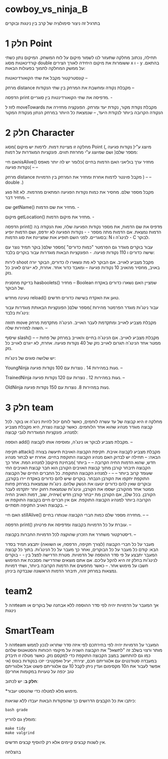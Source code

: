 # cowboy_vs_ninja_B

בתרגיל זה ניצור סימולציה של קרב בין נינגות ובוקרים

# חלק 1 Point

תחילה, נכתוב מחלקה שתעזור לנו לשמור מיקום על לוח המשחק. המיקום נתון כשתי קורדינאטות מסוג double ששומרות
את מיקום היחידה לאורך הצירים x ו - y בהתאם.
על ממשק המחלקה לתמוך בפעולות הבאות:

קונסטרקטור מקבל את שתי הקואורדינאטות –

מרחק distance
מקבלת נקודה ומחשבת את המרחק בין שתי הנקודות –

הדפסה print
מדפיסה את שתי הקואורדינטות בין סוגריים. -

לזוז ל moveTowards
מקבלת נקודת מקור, נקודת יעד ומרחק. הפונקציה מחזירה את הנקודה הקרובה ביותר לנקודת היעד, –
שנמצאת כל היותר במרחק הנתון מנקודת המקור

# חלק 2 Character

מחלקה זו מציינת דמות. לדמות יש מיקום )מסוג Point (, נקודות פגיעה )מיוצג ע"י מספר שלם( ושם שמיוצג ע"י מחרוזת
תווים.
פונקציות המוגדרות על דמות:

האם חייisAlive()
מחזיר ערך בוליאני האם הדמות בחיים )כלומר יש לה יותר מאפס נקודות פגיעה( – –

מרחק distance
מקבל פוינטר לדמות אחרת ומחזיר את המרחק בין הדמויות ) – – double .)

 פגע hit
מקבל מספר שלם. מחסיר את כמות נקודות הפגיעה המתאים מהדמות. לא מחזיר דבר. –

שם getName()
מחזיר את שם הדמות. -

מיקום getLocation()
מחזיר את מיקום הדמות. -

הדפסה print()
מדפיס את שם הדמות, את מספר נקודות הפגיעה שלה, ואת הנקודה בה הדמות נמצאת. אם הדמות מתה מספר - -
נקודות הפגיעה לא יודפס, ושם הדמות יופיע בסוגריים. לפני השם תופיע אות שמציינת את סוג הדמות: N לנינג'ה ו - C
לבוקר.

עבור בוקרים מוגדר גם הפרמטר "כמות כדורים" )מספר שלם( בוקר תמיד נוצר עם שישה כדורים ו 110 נקודות פגיעה. -
הפונקציות הבאות מוגדרות עבור בוקרים בלבד:

לירות shoot 
מקבל מצביע לאוייב. אם הבוקר לא מת ונשארו לו כדורים, הבוקר יורה באויב, מחסיר מהאויב 10 נקודות פגיעה –
ומאבד כדור אחד. אחרת, לא ייגרם לאויב כל נזק.

בדיקת מחסנית hasboolets()
מחזיר – Boolean שמציין האם נשארו כדורים באקדח של הבוקר.

טעינה מחדש reload()
טוען את האקדח בשישה כדורים חדשים.

עבור נינג'ות מוגדר הפרמטר מהירות )מספר שלם(
הפונקציות הבאותת מוגדרות עבור נינג'ות בלבד:

תזוזה move 
מקבלת מצביע לאוייב ומתקדמת לעבר האוייב. הנינג'ה מתקדמת מרחק השווה למהירות שלה. –

שיסוף slash()
– – מקבלת מצביע לאוייב. אם הנינג'ה בחיים והאוייב במרחק של פחות ממטר אחד הנינג'ה תגרום לאוייב נזק של 40
נקודות פגיעה. אחרת, לא ייגרם לאוייב כל נזק.

יש שלושה סוגים של נינג'ות:

YoungNinja
נעות במהירות 14 . נוצרות עם 100 נקודות פגיעה. –

TrainedNinja
נעות במהירות 12 . נוצרות עם 120 נקודות פגיעה. –

OldNinja
נעות במהירות 8. נוצרות עם 150 נקודות פגיעה.

# חלק 3 team

מחלקה זו היא קבוצה של עד עשרה לוחמים, כאשר לוחם יכול להיות נינג'ה או בוקר. לכל קבוצה מוגדר מנהיג שהוא אחד
הלוחמים.
כאשר קבוצה נוצרת, היא מקבלת מצביע למנהיג.
פונקציות המוגדרות לגבי קבוצה:

הוספה add() 
מקבלת מצביע לבוקר או נינג'ה, ומוסיפה אותו לקבוצה. –

תקיפה attack()
מקבלת מצביע לקבוצה אויבת. תקיפת הקבוצה האויבת תיעשה בצורה הבאה: –
תחילה יש לבדוק האם מנהיג הקבוצה התוקפת בחיים. אחרת יש לבחור מנהיג חדש, שהוא הדמות החיה הקרובה – –
ביותר )מבחינת מיקום( למנהיג המת.
אחר כך הקבוצה תיבחר קורבן מתוך קבוצת האויבים הקורבן הוא חבר קבוצת האויבים החי שעומד קרוב ביותר – – -
למנהיג הקבוצה התוקפת.
כל החברים החיים של הקבוצה התוקפת יתקפו את הקורבן הנבחר. בוקרים שיש להם כדורים באקדח יירו בקורבן,
ובוקרים שאין להם כדורים יטענו את הנשק שלהם. נינג'ות שנמצאות במרחק פחות ממטר אחד מהקורבן ישספו את
הקורבן, ונינג'ות שנמצאות רחוק יותר יתקדמו לעבר הקורבן. בכל שלב, אם הקורבן מת ייבחר קורבן חדש )שיהיה,
שוב, דמות האויב החיה הקרובה ביותר למנהיג הקבוצה התוקפת.
אם אין חברים חיים בקבוצה התוקפת או בקבוצת האויב התקיפה תסתיים. –

האם חיי stillAlive()
מחזירה מספר שלם כמות חברי הקבוצה שנותרו בחיים. – –

הדפסה print()
עוברת על כל הדמויות בקבוצה ומדפיסה את פרטיהן. –

דיסטרקטור משחרר את הזכרון שהוקצה לכל הדמויות החברות בקבוצה. –


מעבר על כל חברי הקבוצה (לצורך תקיפה, הדפסה, או השוואה) יתבצע תמיד בסדר הבא: קודם כל מעבר על כל הבוקרים,
ואחר כך מעבר על כל הנינג'ות. בתוך כל קבוצה המעבר יתבצע על פי סדר ההוספה של הדמויות. מטרת הדרישה לפצל בין - -
בוקרים לנינג'ות בחלק זה היא להקל עליכם. אם אתם מוצאים שהדרישה מסבכת את המימוש חשבו על מימוש אחר. –
כאשר מחפשים את הדמות הקרובה ביותר, ושתי דמויות נמצאות במרחק זהה, תיבחר הדמות הראשונה שנבדקה ביניהן.

# team2 

זהה לteam אך המעבר על הדמויות יהיה לפי סדר ההוספה ללא אבחנה של בוקרים או נינגות

# SmartTeam

זהה לteam המעבר על הדמויות יהיה לפי בחירתכם לפי איזה סדר שתראו לנכון לממש
מותר ורצוי בשלב זה "לתשאל" את הקבוצה השניה על מיקומי הכוחות והסטאטוס שלהם כמו גם להתחשב במצב הקבוצה התוקפת כדי למקסם נזק. 
כאשר מטלה זו תיבדק במעבדה סטודנטים עם אלגוריתם חכם, יצירתי, יעיל ואפקטיבי יזכו בנקודות בונוס 
(אי אפשר לעבור את ה10 מקסימום ועדין ניתן לקבל 10 עם אלגוריתם פשוט אבל אלגוריתם טוב יכפה על טעויות במקומות אחרים) 



**חלק ב**: יש לכתוב: 

*מימוש מלא למטלה כדי שהטסט יעבור.
  
כיתבו את כל הקבצים הדרושים כך שהפקודות הבאות יעבדו ללא שגיאות:

<div dir='ltr'>

	bash grade

</div>

מומלץ גם להריץ:

<div dir='ltr'>

    make tidy
    make valgrind

</div>

אין לשנות קבצים קיימים אלא רק להוסיף קבצים חדשים.

בהצלחה
